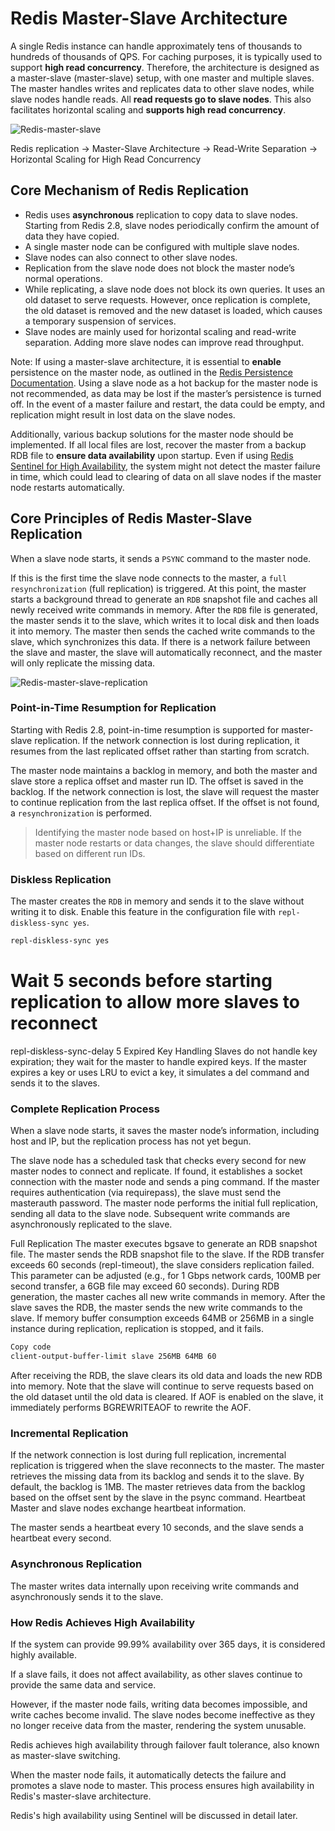 # Redis Master-Slave Architecture

A single Redis instance can handle approximately tens of thousands to hundreds of thousands of QPS. For caching purposes, it is typically used to support **high read concurrency**. Therefore, the architecture is designed as a master-slave (master-slave) setup, with one master and multiple slaves. The master handles writes and replicates data to other slave nodes, while slave nodes handle reads. All **read requests go to slave nodes**. This also facilitates horizontal scaling and **supports high read concurrency**.

![Redis-master-slave](./images/redis-master-slave.png)

Redis replication -> Master-Slave Architecture -> Read-Write Separation -> Horizontal Scaling for High Read Concurrency

## Core Mechanism of Redis Replication

- Redis uses **asynchronous** replication to copy data to slave nodes. Starting from Redis 2.8, slave nodes periodically confirm the amount of data they have copied.
- A single master node can be configured with multiple slave nodes.
- Slave nodes can also connect to other slave nodes.
- Replication from the slave node does not block the master node’s normal operations.
- While replicating, a slave node does not block its own queries. It uses an old dataset to serve requests. However, once replication is complete, the old dataset is removed and the new dataset is loaded, which causes a temporary suspension of services.
- Slave nodes are mainly used for horizontal scaling and read-write separation. Adding more slave nodes can improve read throughput.

Note: If using a master-slave architecture, it is essential to **enable** persistence on the master node, as outlined in the [Redis Persistence Documentation](/docs/high-concurrency/redis-persistence.md). Using a slave node as a hot backup for the master node is not recommended, as data may be lost if the master’s persistence is turned off. In the event of a master failure and restart, the data could be empty, and replication might result in lost data on the slave nodes.

Additionally, various backup solutions for the master node should be implemented. If all local files are lost, recover the master from a backup RDB file to **ensure data availability** upon startup. Even if using [Redis Sentinel for High Availability](/docs/high-concurrency/redis-sentinel.md), the system might not detect the master failure in time, which could lead to clearing of data on all slave nodes if the master node restarts automatically.

## Core Principles of Redis Master-Slave Replication

When a slave node starts, it sends a `PSYNC` command to the master node.

If this is the first time the slave node connects to the master, a `full resynchronization` (full replication) is triggered. At this point, the master starts a background thread to generate an `RDB` snapshot file and caches all newly received write commands in memory. After the `RDB` file is generated, the master sends it to the slave, which writes it to local disk and then loads it into memory. The master then sends the cached write commands to the slave, which synchronizes this data. If there is a network failure between the slave and master, the slave will automatically reconnect, and the master will only replicate the missing data.

![Redis-master-slave-replication](./images/redis-master-slave-replication.png)

### Point-in-Time Resumption for Replication

Starting with Redis 2.8, point-in-time resumption is supported for master-slave replication. If the network connection is lost during replication, it resumes from the last replicated offset rather than starting from scratch.

The master node maintains a backlog in memory, and both the master and slave store a replica offset and master run ID. The offset is saved in the backlog. If the network connection is lost, the slave will request the master to continue replication from the last replica offset. If the offset is not found, a `resynchronization` is performed.

> Identifying the master node based on host+IP is unreliable. If the master node restarts or data changes, the slave should differentiate based on different run IDs.

### Diskless Replication

The master creates the `RDB` in memory and sends it to the slave without writing it to disk. Enable this feature in the configuration file with `repl-diskless-sync yes`.

```bash
repl-diskless-sync yes

```

# Wait 5 seconds before starting replication to allow more slaves to reconnect
repl-diskless-sync-delay 5
Expired Key Handling
Slaves do not handle key expiration; they wait for the master to handle expired keys. If the master expires a key or uses LRU to evict a key, it simulates a del command and sends it to the slaves.

### Complete Replication Process
When a slave node starts, it saves the master node’s information, including host and IP, but the replication process has not yet begun.

The slave node has a scheduled task that checks every second for new master nodes to connect and replicate. If found, it establishes a socket connection with the master node and sends a ping command. If the master requires authentication (via requirepass), the slave must send the masterauth password. The master node performs the initial full replication, sending all data to the slave node. Subsequent write commands are asynchronously replicated to the slave.



Full Replication
The master executes bgsave to generate an RDB snapshot file.
The master sends the RDB snapshot file to the slave. If the RDB transfer exceeds 60 seconds (repl-timeout), the slave considers replication failed. This parameter can be adjusted (e.g., for 1 Gbps network cards, 100MB per second transfer, a 6GB file may exceed 60 seconds).
During RDB generation, the master caches all new write commands in memory. After the slave saves the RDB, the master sends the new write commands to the slave.
If memory buffer consumption exceeds 64MB or 256MB in a single instance during replication, replication is stopped, and it fails.
``` bash
Copy code
client-output-buffer-limit slave 256MB 64MB 60
```
After receiving the RDB, the slave clears its old data and loads the new RDB into memory. Note that the slave will continue to serve requests based on the old dataset until the old data is cleared.
If AOF is enabled on the slave, it immediately performs BGREWRITEAOF to rewrite the AOF.
### Incremental Replication
If the network connection is lost during full replication, incremental replication is triggered when the slave reconnects to the master.
The master retrieves the missing data from its backlog and sends it to the slave. By default, the backlog is 1MB.
The master retrieves data from the backlog based on the offset sent by the slave in the psync command.
Heartbeat
Master and slave nodes exchange heartbeat information.

The master sends a heartbeat every 10 seconds, and the slave sends a heartbeat every second.

### Asynchronous Replication
The master writes data internally upon receiving write commands and asynchronously sends it to the slave.

### How Redis Achieves High Availability
If the system can provide 99.99% availability over 365 days, it is considered highly available.

If a slave fails, it does not affect availability, as other slaves continue to provide the same data and service.

However, if the master node fails, writing data becomes impossible, and write caches become invalid. The slave nodes become ineffective as they no longer receive data from the master, rendering the system unusable.

Redis achieves high availability through failover fault tolerance, also known as master-slave switching.

When the master node fails, it automatically detects the failure and promotes a slave node to master. This process ensures high availability in Redis's master-slave architecture.

Redis's high availability using Sentinel will be discussed in detail later.

